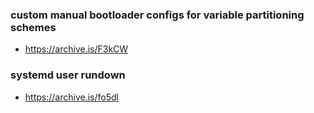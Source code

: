 ### custom manual bootloader configs for variable partitioning schemes
- https://archive.is/F3kCW

### systemd user rundown
- https://archive.is/fo5dl
